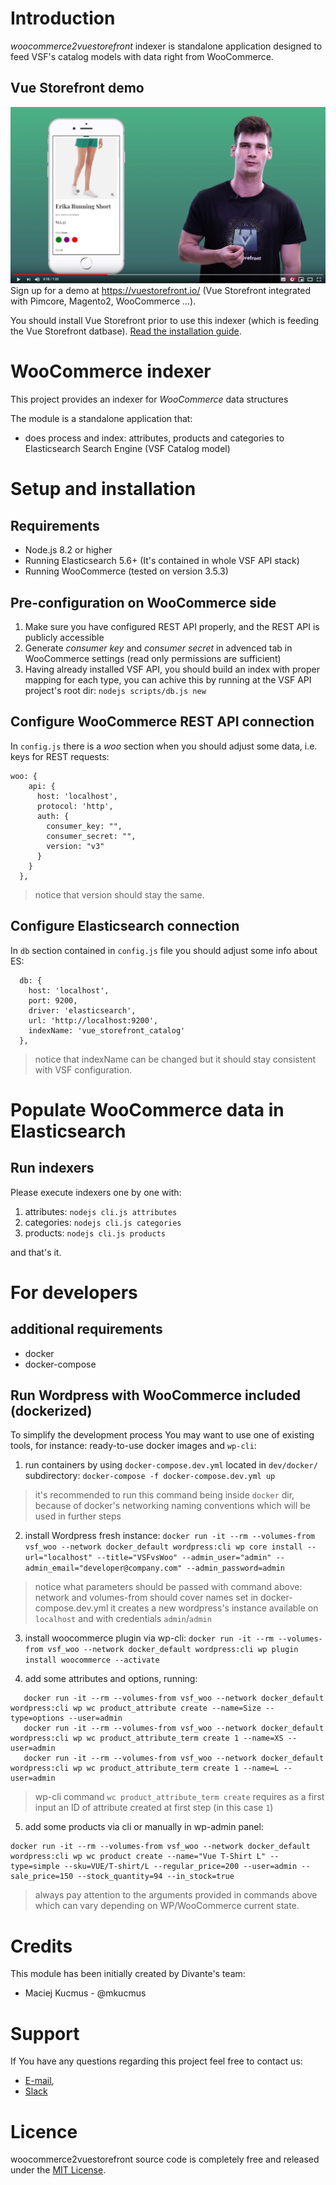 
# Introduction

*woocommerce2vuestorefront* indexer is standalone application designed to feed VSF's catalog models with data right from WooCommerce.

 ## Vue Storefront demo
 [![See how it works!](https://github.com/DivanteLtd/vue-storefront/raw/master/docs/.vuepress/public/Fil-Rakowski-VS-Demo-Youtube.png)](https://www.youtube.com/watch?v=L4K-mq9JoaQ)
Sign up for a demo at https://vuestorefront.io/ (Vue Storefront integrated with Pimcore, Magento2, WooCommerce ...).

You should install Vue Storefront prior to use this indexer (which is feeding the Vue Storefront datbase). [Read the installation guide](https://divanteltd.github.io/vue-storefront/guide/installation/linux-mac.html).

# WooCommerce indexer
This project provides an indexer for *WooCommerce* data structures

The module is a standalone application that:
- does process and index: attributes, products and categories to Elasticsearch Search Engine (VSF Catalog model)

# Setup and installation
## Requirements 
- Node.js 8.2 or higher
- Running Elasticsearch 5.6+ (It's contained in whole VSF API stack)
- Running WooCommerce (tested on version 3.5.3)


## Pre-configuration on WooCommerce side
1. Make sure you have configured REST API properly, and the REST API is publicly accessible
2. Generate *consumer key* and *consumer secret* in advenced tab in WooCommerce settings (read only permissions are sufficient)
3. Having already installed VSF API, you should build an index with proper mapping for each type, you can achive this by
running at the VSF API project's root dir:
`
nodejs scripts/db.js new
`


## Configure WooCommerce REST API connection
In `config.js` there is a *woo* section when you should adjust some data, i.e. keys for REST requests:
```
woo: {
    api: {
      host: 'localhost',
      protocol: 'http',
      auth: {
        consumer_key: "",
        consumer_secret: "",
        version: "v3"
      }
    }
  },
```
> notice that version should stay the same.

## Configure Elasticsearch connection

In `db` section contained in `config.js` file you should adjust some info about ES:
```
  db: {
    host: 'localhost',
    port: 9200,
    driver: 'elasticsearch',
    url: 'http://localhost:9200',
    indexName: 'vue_storefront_catalog'
  },
```
> notice that indexName can be changed but it should stay consistent with VSF configuration. 

# Populate WooCommerce data in Elasticsearch

## Run indexers
Please execute indexers one by one with:
1. attributes: `nodejs cli.js attributes` 
2. categories: `nodejs cli.js categories`
3. products: `nodejs cli.js products`

and that's it. 

# For developers

## additional requirements
- docker
- docker-compose

## Run Wordpress with WooCommerce included (dockerized)

To simplify the development process You may want to use one of existing tools, for instance: ready-to-use docker images and `wp-cli`:

1. run containers by using `docker-compose.dev.yml` located in `dev/docker/` subdirectory: `docker-compose -f docker-compose.dev.yml up`
> it's recommended to run this command being inside `docker` dir, because of docker's networking naming conventions which will be used in further steps

2. install Wordpress fresh instance: `docker run -it --rm --volumes-from vsf_woo --network docker_default wordpress:cli wp core install --url="localhost" --title="VSFvsWoo" --admin_user="admin" --admin_email="developer@company.com" --admin_password=admin`
> notice what parameters should be passed with command above: network and volumes-from should cover names set in docker-compose.dev.yml
> it creates a new wordpress's instance available on `localhost` and with credentials `admin`/`admin`

3. install woocommerce plugin via wp-cli: `docker run -it --rm --volumes-from vsf_woo --network docker_default wordpress:cli wp plugin install woocommerce --activate`

4. add some attributes and options, running:
```
   docker run -it --rm --volumes-from vsf_woo --network docker_default wordpress:cli wp wc product_attribute create --name=Size --type=options --user=admin
   docker run -it --rm --volumes-from vsf_woo --network docker_default wordpress:cli wp wc product_attribute_term create 1 --name=XS --user=admin
   docker run -it --rm --volumes-from vsf_woo --network docker_default wordpress:cli wp wc product_attribute_term create 1 --name=L --user=admin
```
> wp-cli command `wc product_attribute_term create` requires as a first input an ID of attribute created at first step (in this case `1`)
5. add some products via cli or manually in wp-admin panel: 
```
docker run -it --rm --volumes-from vsf_woo --network docker_default wordpress:cli wp wc product create --name="Vue T-Shirt L" --type=simple --sku=VUE/T-shirt/L --regular_price=200 --user=admin --sale_price=150 --stock_quantity=94 --in_stock=true
```

> always pay attention to the arguments provided in commands above which can vary depending on WP/WooCommerce current state.

# Credits

This module has been initially created by Divante's team:
- Maciej Kucmus - @mkucmus

# Support

If You have any questions regarding this project feel free to contact us:
- [E-mail](mailto:contributors@vuestorefront.io),
- [Slack](http://slack.vuestorefront.io)

# Licence 
woocommerce2vuestorefront source code is completely free and released under the [MIT License](https://github.com/DivanteLtd/vue-storefront/blob/master/LICENSE).
